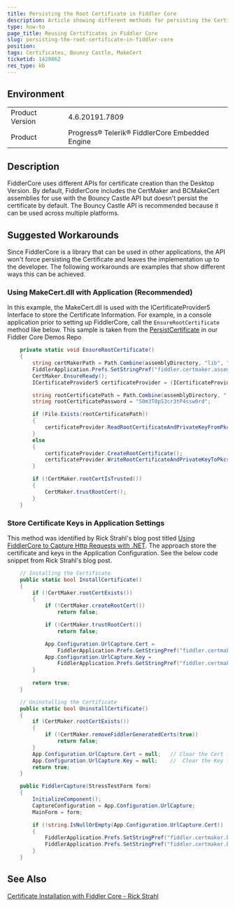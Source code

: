 ```yaml
---
title: Persisting the Root Certificate in Fiddler Core
description: Article showing different methods for persisting the Certificate in Fiddler Core
type: how-to
page_title: Reusing Certificates in Fiddler Core
slug: persisting-the-root-certificate-in-fiddler-core
position: 
tags: Certificates, Bouncy Castle, MakeCert
ticketid: 1429862
res_type: kb
---
```


## Environment
<table>
	<tbody>
		<tr>
			<td>Product Version</td>
			<td>4.6.20191.7809</td>
		</tr>
		<tr>
			<td>Product</td>
			<td>Progress® Telerik® FiddlerCore Embedded Engine</td>
		</tr>
	</tbody>
</table>

## Description
FiddlerCore uses different APIs for certificate creation than the Desktop Version. By default, FiddlerCore includes the CertMaker and BCMakeCert assemblies for use with the Bouncy Castle API but doesn't persist the certificate by default. The Bouncy Castle API is recommended because it can be used across multiple platforms.

## Suggested Workarounds
Since FiddlerCore is a library that can be used in other applications, the API won't force persisting the Certificate and leaves the implementation up to the developer. The following workarounds are examples that show different ways this can be achieved.

### Using MakeCert.dll with Application (Recommended)
In this example, the MakeCert.dll is used with the ICertificateProvider5 Interface to store the Certificate Information. For example, in a console application prior to setting up FiddlerCore, call the `EnsureRootCertificate` method like below. This sample is taken from the [PersistCertificate]() in our Fiddler Core Demos Repo

``` csharp
	private static void EnsureRootCertificate()
	{
		string certMakerPath = Path.Combine(assemblyDirectory, "lib", "CertMaker.dll");
		FiddlerApplication.Prefs.SetStringPref("fiddler.certmaker.assembly", certMakerPath);
		CertMaker.EnsureReady();
		ICertificateProvider5 certificateProvider = (ICertificateProvider5)CertMaker.oCertProvider;

		string rootCertificatePath = Path.Combine(assemblyDirectory, "..", "..", "RootCertificate.p12");
		string rootCertificatePassword = "S0m3T0pS3cr3tP4ssw0rd";

		if (File.Exists(rootCertificatePath))
		{
			certificateProvider.ReadRootCertificateAndPrivateKeyFromPkcs12File(rootCertificatePath, rootCertificatePassword);
		}
		else
		{
			certificateProvider.CreateRootCertificate();
			certificateProvider.WriteRootCertificateAndPrivateKeyToPkcs12File(rootCertificatePath, rootCertificatePassword);
		}

		if (!CertMaker.rootCertIsTrusted())
		{
			CertMaker.trustRootCert();
		}
	}
```

### Store Certificate Keys in Application Settings
This method was identified by Rick Strahl's blog post titled [Using FiddlerCore to Capture Http Requests with .NET](https://weblog.west-wind.com/posts/2014/jul/29/using-fiddlercore-to-capture-http-requests-with-net). The approach store the certificate and keys in the Application Configuration. See the below code snippet from Rick Strahl's blog post.

``` csharp
	// Installing the Certificate
	public static bool InstallCertificate()
	{
		if (!CertMaker.rootCertExists())           
		{
			if (!CertMaker.createRootCert())
				return false;

			if (!CertMaker.trustRootCert())
				return false;

			App.Configuration.UrlCapture.Cert = 
				FiddlerApplication.Prefs.GetStringPref("fiddler.certmaker.bc.cert", null);	// Set FiddlerCore BC Cert value into Application Configuration
			App.Configuration.UrlCapture.Key = 
				FiddlerApplication.Prefs.GetStringPref("fiddler.certmaker.bc.key", null);	// Set FiddlerCore BC Key value into Application Configuration
		}
		
		return true;
	}

	// Uninstalling the Certificate
	public static bool UninstallCertificate()
	{
		if (CertMaker.rootCertExists())
		{
			if (!CertMaker.removeFiddlerGeneratedCerts(true))
				return false;
		}
		App.Configuration.UrlCapture.Cert = null; 	// Clear the Cert from Application Configuration
		App.Configuration.UrlCapture.Key = null;	//	Clear the Key from Application Configuration
		return true;
	}

	public FiddlerCapture(StressTestForm form)
	{
		InitializeComponent();
		CaptureConfiguration = App.Configuration.UrlCapture;
		MainForm = form;

		if (!string.IsNullOrEmpty(App.Configuration.UrlCapture.Cert))
		{
			FiddlerApplication.Prefs.SetStringPref("fiddler.certmaker.bc.key", App.Configuration.UrlCapture.Key); // Read the Key from Application Configuration
			FiddlerApplication.Prefs.SetStringPref("fiddler.certmaker.bc.cert", App.Configuration.UrlCapture.Cert); // Read the Cert from Application Configuration
		}
	}	
```

## See Also

[Certificate Installation with Fiddler Core - Rick Strahl](https://weblog.west-wind.com/posts/2014/jul/29/using-fiddlercore-to-capture-http-requests-with-net#Certificate-Installation-with-FiddlerCore)